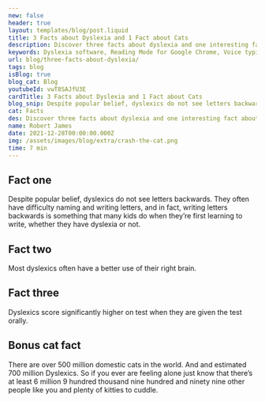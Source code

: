 ```yaml
---
new: false
header: true
layout: templates/blog/post.liquid
title: 3 Facts about Dyslexia and 1 Fact about Cats
description: Discover three facts about dyslexia and one interesting fact about cats.
keywords: Dyslexia software, Reading Mode for Google Chrome, Voice typing for Chrome, Text to speech for Chrome, text reader, Immersive Reader, dyslexia fonts, accessibility software, dyslexia software, Helperbird for Edge, Helperbird for Firefox, Helperbird for Chrome, Opendyslexic for Chrome, OpenDyslexic
url: blog/three-facts-about-dyslexia/
tags: blog
isBlog: true
blog_cat: Blog
youtubeId: vwT8SAJfU3E
cardTitle: 3 Facts about Dyslexia and 1 Fact about Cats
blog_snip: Despite popular belief, dyslexics do not see letters backwards.
cat: Facts
des: Discover three facts about dyslexia and one interesting fact about cats.
name: Robert James
date: 2021-12-28T00:00:00.000Z
img: /assets/images/blog/extra/crash-the-cat.png
time: 7 min
---
```


## Fact one

Despite popular belief, dyslexics do not see letters backwards. They often have difficulty naming
and writing letters, and in fact, writing letters backwards is something that many kids do when
they’re first learning to write, whether they have dyslexia or not.

## Fact two

Most dyslexics often have a better use of their right brain.

## Fact three

Dyslexics score significantly higher on test when they are given the test orally.

## Bonus cat fact

There are over 500 million domestic cats in the world. And and estimated 700 million Dyslexics. So
if you ever are feeling alone just know that there’s at least 6 million 9 hundred thousand nine
hundred and ninety nine other people like you and plenty of kitties to cuddle.
